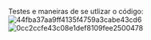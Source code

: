 Testes e maneiras de se utlizar o código:
![44fba37aa9ff4135f4759a3cabe43cd6](https://github.com/Bzinnnn/Grafos/assets/119547066/9427552c-b023-4d2a-bea8-bea827b79316)
![0cc2ccfe43c08e1def8109fee2500478](https://github.com/Bzinnnn/Grafos/assets/119547066/f5d1e785-80ca-4e65-af47-4eb8b7b3ba56)

